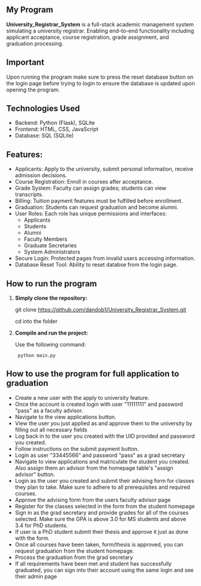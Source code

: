 ## My Program
**University_Registrar_System** is a full-stack academic management system simulating a university registrar. Enabling end-to-end functionality including applicant acceptance, course registration, grade assignment, and graduation processing.

## Important
Upon running the program make sure to press the reset database button on the login page before trying to login to ensure the database is updated upon opening the program.

## Technologies Used
 - Backend: Python (Flask), SQLite
 - Frontend: HTML, CSS, JavaScript
 - Database: SQL (SQLite)

## Features:
- Applicants: Apply to the university, submit personal information, receive admission decisions.
- Course Registration: Enroll in courses after acceptance.
- Grade System: Faculty can assign grades; students can view transcripts.
- Billing: Tuition payment features must be fulfilled before enrollment.
- Graduation: Students can request graduation and become alumni.
- User Roles: Each role has unique permissions and interfaces:
  - Applicants
  - Students
  - Alumni
  - Faculty Members
  - Graduate Secretaries
  - System Administrators
- Secure Login: Protected pages from invalid users accessing information.
- Database Reset Tool: Ability to reset databse from the login page.

## How to run the program

1. **Simply clone the repository:**
   
   git clone https://github.com/dandob1/University_Registrar_System.git

   cd into the folder

2. **Compile and run the project:**

    Use the following command:
   
        python main.py

## How to use the program for full application to graduation
  - Create a new user with the apply to university feature.
  - Once the account is created login with user "11111111" and password "pass" as a faculty advisor.
  - Navigate to the view applications button.
  - View the user you just applied as and approve them to the university by filling out all necessary fields
  - Log back in to the user you created with the UID provided and password you created.
  - Follow instructions on the submit payment button.
  - Login as user "33445566" and password "pass" as a grad secretary
  - Navigate to view applications and matriculate the student you created. Also assign them an advisor from the homepage table's "assign advisor" button.
  - Login as the user you created and submit their advising form for classes they plan to take. Make sure to adhere to all prerequisites and required courses.
  - Approve the advising form from the users faculty advisor page
  - Register for the classes selected in the form from the student homepage
  - Sign in as the grad secretary and provide grades for all of the courses selected. Make sure the GPA is above 3.0 for MS students and above 3.4 for PhD students.
  - If user is a PhD student submit their thesis and approve it just as done with the form.
  - Once all courses have been taken, form/thesis is approved, you can request graduation from the student homepage.
  - Process the graduation from the grad secretary
  - If all requirements have been met and student has successfully graduated, you can sign into their account using the same login and see their admin page

